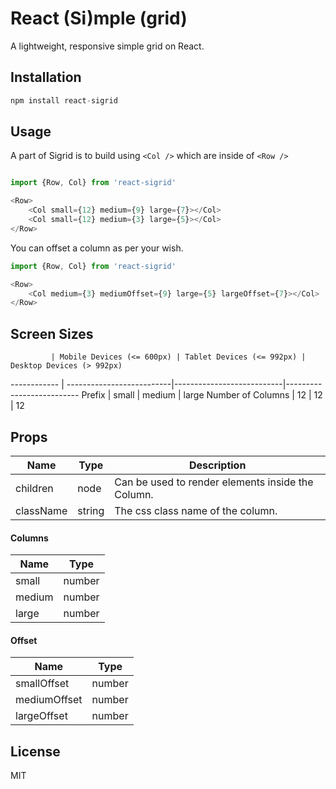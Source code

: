 # React (Si)mple (grid)

A lightweight, responsive simple grid on React.

## Installation

```js
npm install react-sigrid
```

## Usage

A part of Sigrid is to build using `<Col />` which are inside of `<Row />`

```js

import {Row, Col} from 'react-sigrid'

<Row>
    <Col small={12} medium={9} large={7}></Col>
    <Col small={12} medium={3} large={5}></Col>
</Row>
```

You can offset a column as per your wish.

```js
import {Row, Col} from 'react-sigrid'

<Row>
    <Col medium={3} mediumOffset={9} large={5} largeOffset={7}></Col>
</Row>
```

## Screen Sizes

             | Mobile Devices (<= 600px) | Tablet Devices (<= 992px) | Desktop Devices (> 992px)
------------ | --------------------------|---------------------------|--------------------------
Prefix       | small                     | medium                    | large
Number of Columns | 12                   | 12                        | 12


## Props

Name         | Type | Description
-------------|------|------------ 
children     |node  | Can be used to render elements inside the Column.
className    |string| The css class name of the column.


#### Columns

Name   | Type |
-------|------| 
small  |number|
medium |number|
large  |number|


#### Offset

Name         | Type 
-------------|------
smallOffset  |number
mediumOffset |number
largeOffset  |number


## License

MIT
